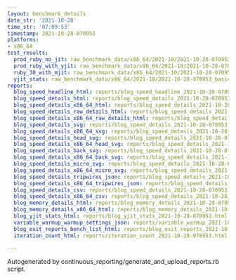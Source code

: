 ```yaml
---
layout: benchmark_details
date_str: '2021-10-28'
time_str: '07:09:53'
timestamp: 2021-10-28-070953
platforms:
- x86_64
test_results:
  prod_ruby_no_jit: raw_benchmark_data/x86_64/2021-10/2021-10-28-070953_basic_benchmark_prod_ruby_no_jit.json
  prod_ruby_with_yjit: raw_benchmark_data/x86_64/2021-10/2021-10-28-070953_basic_benchmark_prod_ruby_with_yjit.json
  ruby_30_with_mjit: raw_benchmark_data/x86_64/2021-10/2021-10-28-070953_basic_benchmark_ruby_30_with_mjit.json
  yjit_stats: raw_benchmark_data/x86_64/2021-10/2021-10-28-070953_basic_benchmark_yjit_stats.json
reports:
  blog_speed_headline_html: reports/blog_speed_headline_2021-10-28-070953.html
  blog_speed_details_html: reports/blog_speed_details_2021-10-28-070953.html
  blog_speed_details_x86_64_html: reports/blog_speed_details_2021-10-28-070953.x86_64.html
  blog_speed_details_raw_details_html: reports/blog_speed_details_2021-10-28-070953.raw_details.html
  blog_speed_details_x86_64_raw_details_html: reports/blog_speed_details_2021-10-28-070953.x86_64.raw_details.html
  blog_speed_details_svg: reports/blog_speed_details_2021-10-28-070953.svg
  blog_speed_details_x86_64_svg: reports/blog_speed_details_2021-10-28-070953.x86_64.svg
  blog_speed_details_head_svg: reports/blog_speed_details_2021-10-28-070953.head.svg
  blog_speed_details_x86_64_head_svg: reports/blog_speed_details_2021-10-28-070953.x86_64.head.svg
  blog_speed_details_back_svg: reports/blog_speed_details_2021-10-28-070953.back.svg
  blog_speed_details_x86_64_back_svg: reports/blog_speed_details_2021-10-28-070953.x86_64.back.svg
  blog_speed_details_micro_svg: reports/blog_speed_details_2021-10-28-070953.micro.svg
  blog_speed_details_x86_64_micro_svg: reports/blog_speed_details_2021-10-28-070953.x86_64.micro.svg
  blog_speed_details_tripwires_json: reports/blog_speed_details_2021-10-28-070953.tripwires.json
  blog_speed_details_x86_64_tripwires_json: reports/blog_speed_details_2021-10-28-070953.x86_64.tripwires.json
  blog_speed_details_csv: reports/blog_speed_details_2021-10-28-070953.csv
  blog_speed_details_x86_64_csv: reports/blog_speed_details_2021-10-28-070953.x86_64.csv
  blog_memory_details_html: reports/blog_memory_details_2021-10-28-070953.html
  blog_memory_details_x86_64_html: reports/blog_memory_details_2021-10-28-070953.x86_64.html
  blog_yjit_stats_html: reports/blog_yjit_stats_2021-10-28-070953.html
  variable_warmup_warmup_settings_json: reports/variable_warmup_2021-10-28-070953.warmup_settings.json
  blog_exit_reports_bench_list_html: reports/blog_exit_reports_2021-10-28-070953.bench_list.html
  iteration_count_html: reports/iteration_count_2021-10-28-070953.html

---
```

Autogenerated by continuous_reporting/generate_and_upload_reports.rb script.
